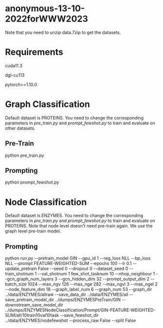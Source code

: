 # anonymous-13-10-2022forWWW2023
Note that you need to unzip data.7zip to get the datasets.
# Requirements
cuda11.3


dgl-cu113


pytorch>=1.10.0



# Graph Classification

Default dataset is PROTEINS. You need to change the corresponding parameters in *pre_train.py* and *prompt_fewshot.py* to train and evaluate on other datasets.
## Pre-Train
python pre_train.py 

## Prompting
python prompt_fewshot.py

# Node Classification
Default dataset is ENZYMES. You need to change the corresponding parameters in *pre_train.py* and *prompt_fewshot.py* to train and evaluate on PROTEINS.
Note that node level doesn't need pre-train again. We use the graph level pre-train model.

## Prompting
python run.py --pretrain_model GIN --gpu_id 1 --reg_loss NLL --bp_loss NLL --prompt FEATURE-WEIGHTED-SUM --epochs 100 --lr 0.1 --update_pretrain False --seed 0 --dropout 0 --dataset_seed 0 --train_shotnum 1 --val_shotnum 1 few_shot_tasknum 10 --nhop_neighbour 1 --gcn_graph_num_layers 3 --gcn_hidden_dim 32 --prompt_output_dim 2 --batch_size 1024 --max_ngv 126 --max_nge 282 --max_ngvl 3 --max_ngel 2 --node_feature_dim 18 --graph_label_num 6 --graph_num 53 --graph_dir ../data/ENZYMES/allraw --save_data_dir ../data/ENZYMES/all --save_pretrain_model_dir ../dumps/ENZYMESPreTrain/GIN --downstream_save_model_dir ../dumps/ENZYMESNodeClassification/Prompt/GIN-FEATURE-WEIGHTED-SUM/all/10train10val10task --save_fewshot_dir ../data/ENZYMES/nodefewshot --process_raw False --split False

